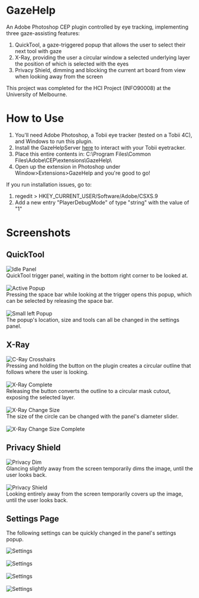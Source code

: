 # GazeHelp
An Adobe Photoshop CEP plugin controlled by eye tracking, implementing three
gaze-assisting features:

1. QuickTool, a gaze-triggered popup that allows the user to select their next tool with gaze
2. X-Ray, providing the user a circular window a selected underlying layer the position of which is selected with the eyes
3. Privacy Shield, dimming and blocking the current art board from view when looking away from the screen

This project was completed for the HCI Project (INFO90008) at the University of Melbourne.

# How to Use
1. You'll need Adobe Photoshop, a Tobii eye tracker (tested on a Tobii 4C), and Windows to run this plugin.
2. Install the GazeHelpServer [here](https://github.com/rlewien3/GazeHelpServer) to interact with your Tobii eyetracker.
3. Place this entire contents in: C:&#92;Program Files&#92;Common Files&#92;Adobe&#92;CEP&#92;extensions&#92;GazeHelp\
4. Open up the extension in Photoshop under Window>Extensions>GazeHelp and you're good to go!

If you run installation issues, go to:
1. regedit > HKEY_CURRENT_USER/Software/Adobe/CSXS.9
2. Add a new entry "PlayerDebugMode" of type "string" with the value of "1"

# Screenshots

## QuickTool
![Idle Panel](screenshots/quicktool-idle-full-page.png)\
QuickTool trigger panel, waiting in the bottom right corner to be looked at.\
\
![Active Popup](screenshots/quicktool-popup.png)\
Pressing the space bar while looking at the trigger opens this popup, which can be selected by releasing the space bar.\
\
![Small left Popup](screenshots/quicktool-popup.png)\
The popup's location, size and tools can all be changed in the settings panel.

## X-Ray
![C-Ray Crosshairs](screenshots/xray-crosshairs.png)\
Pressing and holding the button on the plugin creates a circular outline that follows where the user is looking.\
\
![X-Ray Complete](screenshots/xray-done.png)\
Releasing the button converts the outline to a circular mask cutout, exposing the selected layer.\
\
![X-Ray Change Size](screenshots/xray-crosshairs-big.png)\
The size of the circle can be changed with the panel's diameter slider.\
\
![X-Ray Change Size Complete](screenshots/xray-done-big.png)
## Privacy Shield
![Privacy Dim](screenshots/privacy-shield-dimmed.png)\
Glancing slightly away from the screen temporarily dims the image, until the user looks back.\
\
![Privacy Shield](screenshots/privacy-shield-covered.png)\
Looking entirely away from the screen temporarily covers up the image, until the user looks back.

## Settings Page
The following settings can be quickly changed in the panel's settings popup.

![Settings](screenshots/settings-main.jpg)\
\
![Settings](screenshots/settings-quicktool.jpg)\
\
![Settings](screenshots/settings-xray.jpg)\
\
![Settings](screenshots/settings-privacy-shield.jpg)
